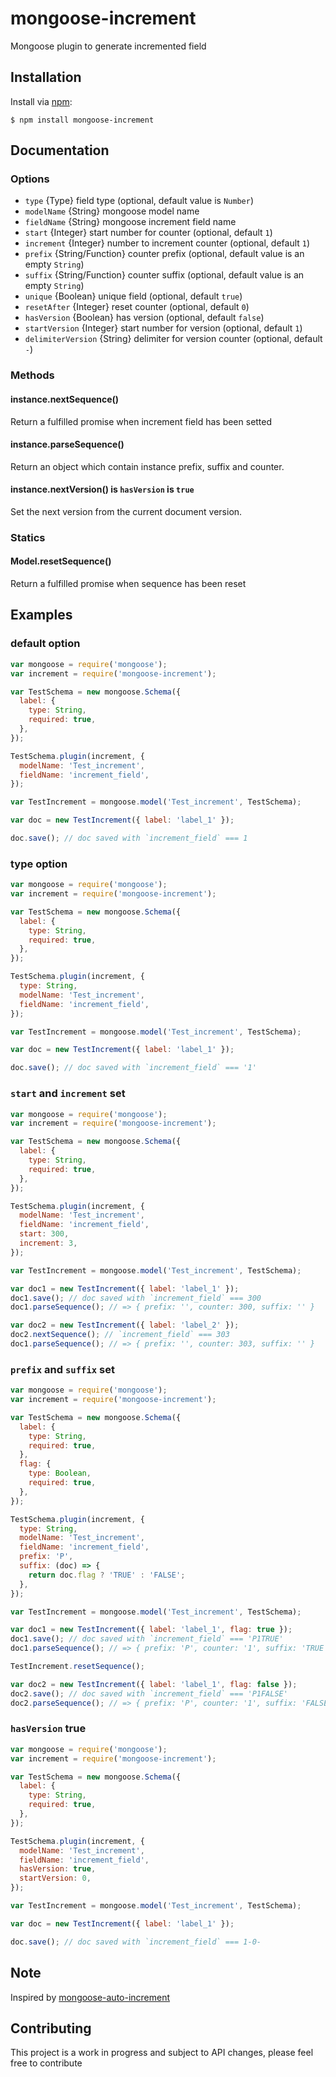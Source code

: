 # mongoose-increment
Mongoose plugin to generate incremented field

## Installation

Install via [npm](https://www.npmjs.com/):

```
$ npm install mongoose-increment
```

## Documentation

### Options

* `type`             {Type} field type (optional, default value is `Number`)
* `modelName`        {String} mongoose model name
* `fieldName`        {String} mongoose increment field name
* `start`            {Integer} start number for counter (optional, default `1`)
* `increment`        {Integer} number to increment counter (optional, default `1`)
* `prefix`           {String/Function} counter prefix (optional, default value is an empty `String`)
* `suffix`           {String/Function} counter suffix (optional, default value is an empty `String`)
* `unique`           {Boolean} unique field (optional, default `true`)
* `resetAfter`       {Integer} reset counter (optional, default `0`)
* `hasVersion`       {Boolean} has version (optional, default `false`)
* `startVersion`     {Integer} start number for version (optional, default `1`)
* `delimiterVersion` {String} delimiter for version counter (optional, default `-`)

### Methods

#### instance.nextSequence()

Return a fulfilled promise when increment field has been setted

#### instance.parseSequence()

Return an object which contain instance prefix, suffix and counter.

#### instance.nextVersion() is `hasVersion` is `true`

Set the next version from the current document version.

### Statics

#### Model.resetSequence()

Return a fulfilled promise when sequence has been reset

## Examples

### default option
````javascript
var mongoose = require('mongoose');
var increment = require('mongoose-increment');

var TestSchema = new mongoose.Schema({
  label: {
    type: String,
    required: true,
  },
});

TestSchema.plugin(increment, {
  modelName: 'Test_increment',
  fieldName: 'increment_field',
});

var TestIncrement = mongoose.model('Test_increment', TestSchema);

var doc = new TestIncrement({ label: 'label_1' });

doc.save(); // doc saved with `increment_field` === 1
````

### type option
````javascript
var mongoose = require('mongoose');
var increment = require('mongoose-increment');

var TestSchema = new mongoose.Schema({
  label: {
    type: String,
    required: true,
  },
});

TestSchema.plugin(increment, {
  type: String,
  modelName: 'Test_increment',
  fieldName: 'increment_field',
});

var TestIncrement = mongoose.model('Test_increment', TestSchema);

var doc = new TestIncrement({ label: 'label_1' });

doc.save(); // doc saved with `increment_field` === '1'
````

### `start` and `increment` set

````javascript
var mongoose = require('mongoose');
var increment = require('mongoose-increment');

var TestSchema = new mongoose.Schema({
  label: {
    type: String,
    required: true,
  },
});

TestSchema.plugin(increment, {
  modelName: 'Test_increment',
  fieldName: 'increment_field',
  start: 300,
  increment: 3,
});

var TestIncrement = mongoose.model('Test_increment', TestSchema);

var doc1 = new TestIncrement({ label: 'label_1' });
doc1.save(); // doc saved with `increment_field` === 300
doc1.parseSequence(); // => { prefix: '', counter: 300, suffix: '' }

var doc2 = new TestIncrement({ label: 'label_2' });
doc2.nextSequence(); // `increment_field` === 303
doc1.parseSequence(); // => { prefix: '', counter: 303, suffix: '' }

````

### `prefix` and `suffix` set
````javascript
var mongoose = require('mongoose');
var increment = require('mongoose-increment');

var TestSchema = new mongoose.Schema({
  label: {
    type: String,
    required: true,
  },
  flag: {
    type: Boolean,
    required: true,
  },
});

TestSchema.plugin(increment, {
  type: String,
  modelName: 'Test_increment',
  fieldName: 'increment_field',
  prefix: 'P',
  suffix: (doc) => {
    return doc.flag ? 'TRUE' : 'FALSE';
  },
});

var TestIncrement = mongoose.model('Test_increment', TestSchema);

var doc1 = new TestIncrement({ label: 'label_1', flag: true });
doc1.save(); // doc saved with `increment_field` === 'P1TRUE'
doc1.parseSequence(); // => { prefix: 'P', counter: '1', suffix: 'TRUE' }

TestIncrement.resetSequence();

var doc2 = new TestIncrement({ label: 'label_1', flag: false });
doc2.save(); // doc saved with `increment_field` === 'P1FALSE'
doc2.parseSequence(); // => { prefix: 'P', counter: '1', suffix: 'FALSE' }
````

### `hasVersion` true
````javascript
var mongoose = require('mongoose');
var increment = require('mongoose-increment');

var TestSchema = new mongoose.Schema({
  label: {
    type: String,
    required: true,
  },
});

TestSchema.plugin(increment, {
  modelName: 'Test_increment',
  fieldName: 'increment_field',
  hasVersion: true,
  startVersion: 0,
});

var TestIncrement = mongoose.model('Test_increment', TestSchema);

var doc = new TestIncrement({ label: 'label_1' });

doc.save(); // doc saved with `increment_field` === 1-0-
````

## Note

Inspired by [mongoose-auto-increment](https://github.com/chevex-archived/mongoose-auto-increment)

## Contributing

This project is a work in progress and subject to API changes, please feel free to contribute
